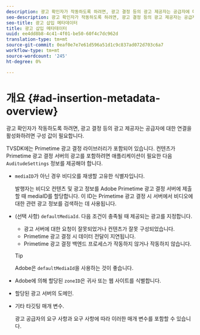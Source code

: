```yaml
---
description: 광고 확인자가 작동하도록 하려면, 광고 결정 등의 광고 제공자는 공급자에 대한 연결을 활성화하려면 구성 값이 필요합니다.
seo-description: 광고 확인자가 작동하도록 하려면, 광고 결정 등의 광고 제공자는 공급자에 대한 연결을 활성화하려면 구성 값이 필요합니다.
seo-title: 광고 삽입 메타데이터
title: 광고 삽입 메타데이터
uuid: ee4dd8b8-4c41-4f01-be50-60f4c7dc962d
translation-type: tm+mt
source-git-commit: 0eaf0e7e7e61d596a51d1c9c837ad072d703c6a7
workflow-type: tm+mt
source-wordcount: '245'
ht-degree: 0%

---
```



# 개요 {#ad-insertion-metadata-overview}

광고 확인자가 작동하도록 하려면, 광고 결정 등의 광고 제공자는 공급자에 대한 연결을 활성화하려면 구성 값이 필요합니다.

TVSDK에는 Primetime 광고 결정 라이브러리가 포함되어 있습니다. 컨텐츠가 Primetime 광고 결정 서버의 광고를 포함하려면 애플리케이션이 필요한 다음 `AuditudeSettings` 정보를 제공해야 합니다.

* `mediaID`가 아닌 경우 비디오를 재생할 고유한 식별자입니다.

   발행자는 비디오 컨텐츠 및 광고 정보를 Adobe Primetime 광고 결정 서버에 제출할 때 mediaID를 할당합니다. 이 ID는 Primetime 광고 결정 시 서버에서 비디오에 대한 관련 광고 정보를 검색하는 데 사용됩니다.

* (선택 사항) `defaultMediaId`. 다음 조건이 충족될 때 제공되는 광고를 지정합니다.

   * 광고 서버에 대한 요청이 잘못되었거나 컨텐츠가 잘못 구성되었습니다.
   * Primetime 광고 결정 시 데이터 전달이 지연됩니다.
   * Primetime 광고 결정 백엔드 프로세스가 작동하지 않거나 작동하지 않습니다.

   >[!TIP]
   >
   >Adobe은 `defaultMediaId`을 사용하는 것이 좋습니다.

* Adobe에 의해 할당된 `zoneID`은 귀사 또는 웹 사이트를 식별합니다.
* 할당된 광고 서버의 도메인.
* 기타 타깃팅 매개 변수.

   광고 공급자의 요구 사항과 요구 사항에 따라 이러한 매개 변수를 포함할 수 있습니다.